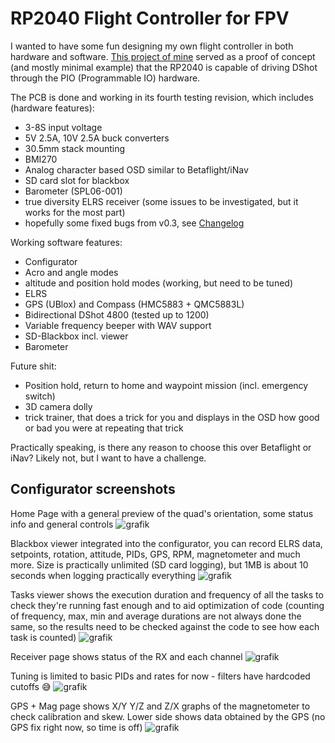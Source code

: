 # RP2040 Flight Controller for FPV

I wanted to have some fun designing my own flight controller in both hardware and software. [This project of mine](https://github.com/bastian2001/Hardware-DShot-on-RP2040) served as a proof of concept (and mostly minimal example) that the RP2040 is capable of driving DShot through the PIO (Programmable IO) hardware.

The PCB is done and working in its fourth testing revision, which includes (hardware features):

-   3-8S input voltage
-   5V 2.5A, 10V 2.5A buck converters
-   30.5mm stack mounting
-   BMI270
-   Analog character based OSD similar to Betaflight/iNav
-   SD card slot for blackbox
-   Barometer (SPL06-001)
-   true diversity ELRS receiver (some issues to be investigated, but it works for the most part)
-   hopefully some fixed bugs from v0.3, see [Changelog](PCB/Changelog.md)

Working software features:

-   Configurator
-   Acro and angle modes
-   altitude and position hold modes (working, but need to be tuned)
-   ELRS
-   GPS (UBlox) and Compass (HMC5883 + QMC5883L)
-   Bidirectional DShot 4800 (tested up to 1200)
-   Variable frequency beeper with WAV support
-   SD-Blackbox incl. viewer
-   Barometer

Future shit:

-   Position hold, return to home and waypoint mission (incl. emergency switch)
-   3D camera dolly
-   trick trainer, that does a trick for you and displays in the OSD how good or bad you were at repeating that trick

Practically speaking, is there any reason to choose this over Betaflight or iNav? Likely not, but I want to have a challenge.

## Configurator screenshots

Home Page with a general preview of the quad's orientation, some status info and general controls
![grafik](https://github.com/user-attachments/assets/725f180a-3289-4ce4-969a-6d8dde11a078)

Blackbox viewer integrated into the configurator, you can record ELRS data, setpoints, rotation, attitude, PIDs, GPS, RPM, magnetometer and much more. Size is practically unlimited (SD card logging), but 1MB is about 10 seconds when logging practically everything
![grafik](https://github.com/user-attachments/assets/bb819397-651f-4cb0-9b38-71407371d939)

Tasks viewer shows the execution duration and frequency of all the tasks to check they're running fast enough and to aid optimization of code (counting of frequency, max, min and average durations are not always done the same, so the results need to be checked against the code to see how each task is counted)
![grafik](https://github.com/user-attachments/assets/9b534745-9b4a-4360-bc34-2277b3d5ddf8)

Receiver page shows status of the RX and each channel
![grafik](https://github.com/user-attachments/assets/bbb3fcbe-68ee-4360-bbdb-47f93a442701)

Tuning is limited to basic PIDs and rates for now - filters have hardcoded cutoffs 😅
![grafik](https://github.com/user-attachments/assets/6c2688b9-4fe8-4278-bf45-2c150c2fc7e7)

GPS + Mag page shows X/Y Y/Z and Z/X graphs of the magnetometer to check calibration and skew. Lower side shows data obtained by the GPS (no GPS fix right now, so time is off)
![grafik](https://github.com/user-attachments/assets/e8557ebf-9b01-48e6-96f9-f8104626bf0b)



